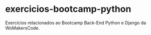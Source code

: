 # exercicios-bootcamp-python

Exercícios relacionados ao Bootcamp Back-End Python e Django da WoMakersCode.

